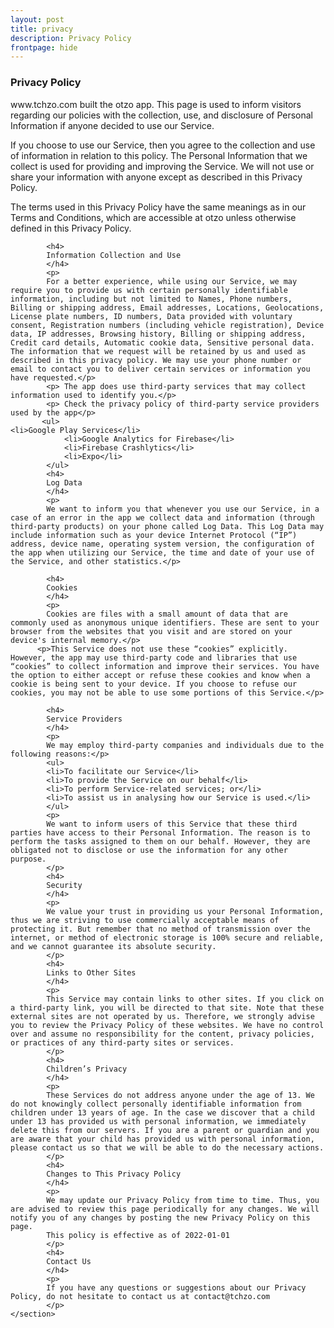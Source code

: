 ```yaml
---
layout: post
title: privacy
description: Privacy Policy
frontpage: hide
---
```

<div id="main" class="alt">
	<section id="one">
<h3>Privacy Policy</h3> 
  <p> 
            www.tchzo.com built the otzo app. This page is used to inform visitors regarding our policies with the collection, use, and disclosure of Personal Information if anyone decided to use our Service.</p> 
            <p> If you choose to use our Service, then you agree to the collection and use of information in relation to this policy. The Personal Information that we collect is used for providing and improving the Service. We will not use or share your information with anyone except as described in this Privacy Policy.</p> 
           <p>  The terms used in this Privacy Policy have the same meanings as in our Terms and Conditions, which are accessible at otzo unless otherwise defined in this Privacy Policy.</p> 
            
            <h4>
            Information Collection and Use
            </h4>
            <p> 
            For a better experience, while using our Service, we may require you to provide us with certain personally identifiable information, including but not limited to Names, Phone numbers, Billing or shipping address, Email addresses, Locations, Geolocations, License plate numbers, ID numbers, Data provided with voluntary consent, Registration numbers (including vehicle registration), Device data, IP addresses, Browsing history, Billing or shipping address, Credit card details, Automatic cookie data, Sensitive personal data. The information that we request will be retained by us and used as described in this privacy policy. We may use your phone number or email to contact you to deliver certain services or information you have requested.</p> 
            <p> The app does use third-party services that may collect information used to identify you.</p> 
            <p> Check the privacy policy of third-party service providers used by the app</p> 
           <ul>
	<li>Google Play Services</li>
            	<li>Google Analytics for Firebase</li>
            	<li>Firebase Crashlytics</li>
            	<li>Expo</li>
            </ul>
            <h4>
            Log Data
            </h4>
            <p>
            We want to inform you that whenever you use our Service, in a case of an error in the app we collect data and information (through third-party products) on your phone called Log Data. This Log Data may include information such as your device Internet Protocol (“IP”) address, device name, operating system version, the configuration of the app when utilizing our Service, the time and date of your use of the Service, and other statistics.</p>
            
            <h4>
            Cookies
            </h4>
            <p>
            Cookies are files with a small amount of data that are commonly used as anonymous unique identifiers. These are sent to your browser from the websites that you visit and are stored on your device's internal memory.</p>
          <p>This Service does not use these “cookies” explicitly. However, the app may use third-party code and libraries that use “cookies” to collect information and improve their services. You have the option to either accept or refuse these cookies and know when a cookie is being sent to your device. If you choose to refuse our cookies, you may not be able to use some portions of this Service.</p>
           
            <h4>
            Service Providers
            </h4>
            <p>
            We may employ third-party companies and individuals due to the following reasons:</p>
            <ul>
            <li>To facilitate our Service</li>
            <li>To provide the Service on our behalf</li>
            <li>To perform Service-related services; or</li>
            <li>To assist us in analysing how our Service is used.</li>
            </ul>
            <p>
            We want to inform users of this Service that these third parties have access to their Personal Information. The reason is to perform the tasks assigned to them on our behalf. However, they are obligated not to disclose or use the information for any other purpose.
            </p>
            <h4>
            Security
            </h4>
            <p>
            We value your trust in providing us your Personal Information, thus we are striving to use commercially acceptable means of protecting it. But remember that no method of transmission over the internet, or method of electronic storage is 100% secure and reliable, and we cannot guarantee its absolute security.
            </p>
            <h4>
            Links to Other Sites
            </h4>
            <p>
            This Service may contain links to other sites. If you click on a third-party link, you will be directed to that site. Note that these external sites are not operated by us. Therefore, we strongly advise you to review the Privacy Policy of these websites. We have no control over and assume no responsibility for the content, privacy policies, or practices of any third-party sites or services.
            </p>
            <h4>
            Children’s Privacy
            </h4>
            <p>
            These Services do not address anyone under the age of 13. We do not knowingly collect personally identifiable information from children under 13 years of age. In the case we discover that a child under 13 has provided us with personal information, we immediately delete this from our servers. If you are a parent or guardian and you are aware that your child has provided us with personal information, please contact us so that we will be able to do the necessary actions.
            </p>
            <h4>
            Changes to This Privacy Policy
            </h4>
            <p>
            We may update our Privacy Policy from time to time. Thus, you are advised to review this page periodically for any changes. We will notify you of any changes by posting the new Privacy Policy on this page.
            This policy is effective as of 2022-01-01
            </p>
            <h4>
            Contact Us
            </h4>
            <p>
            If you have any questions or suggestions about our Privacy Policy, do not hesitate to contact us at contact@tchzo.com
            </p>
	</section>
  </div>
            
